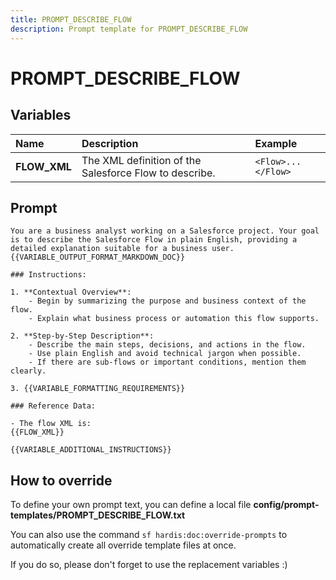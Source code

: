 ```yaml
---
title: PROMPT_DESCRIBE_FLOW
description: Prompt template for PROMPT_DESCRIBE_FLOW
---
```


# PROMPT_DESCRIBE_FLOW

## Variables
| Name         | Description                                            | Example            |
|:-------------|:-------------------------------------------------------|:-------------------|
| **FLOW_XML** | The XML definition of the Salesforce Flow to describe. | `<Flow>...</Flow>` |

## Prompt

```
You are a business analyst working on a Salesforce project. Your goal is to describe the Salesforce Flow in plain English, providing a detailed explanation suitable for a business user. {{VARIABLE_OUTPUT_FORMAT_MARKDOWN_DOC}}

### Instructions:

1. **Contextual Overview**:
    - Begin by summarizing the purpose and business context of the flow.
    - Explain what business process or automation this flow supports.

2. **Step-by-Step Description**:
    - Describe the main steps, decisions, and actions in the flow.
    - Use plain English and avoid technical jargon when possible.
    - If there are sub-flows or important conditions, mention them clearly.

3. {{VARIABLE_FORMATTING_REQUIREMENTS}}

### Reference Data:

- The flow XML is:
{{FLOW_XML}}

{{VARIABLE_ADDITIONAL_INSTRUCTIONS}}

```

## How to override

To define your own prompt text, you can define a local file **config/prompt-templates/PROMPT_DESCRIBE_FLOW.txt**

You can also use the command `sf hardis:doc:override-prompts` to automatically create all override template files at once.

If you do so, please don't forget to use the replacement variables :)
